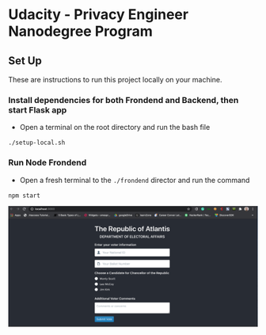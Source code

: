 # Udacity - Privacy Engineer Nanodegree Program

## Set Up 
These are instructions to run this project locally on your machine. 
### Install dependencies for both Frondend and Backend, then start Flask app
- Open a terminal on the root directory and run the bash file 
``` 
./setup-local.sh
```

### Run Node Frondend 
- Open a fresh terminal to the `./frondend` director and run the command 
```
npm start
```

!['app started at localhost  port 3000'](doc/start_app.png)


